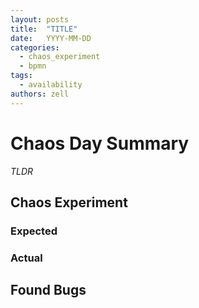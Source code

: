 ```yaml
---
layout: posts
title:  "TITLE"
date:   YYYY-MM-DD
categories: 
  - chaos_experiment 
  - bpmn
tags:
  - availability
authors: zell
---
```


# Chaos Day Summary

*TLDR* 

<!--truncate-->

## Chaos Experiment

### Expected

### Actual

## Found Bugs



